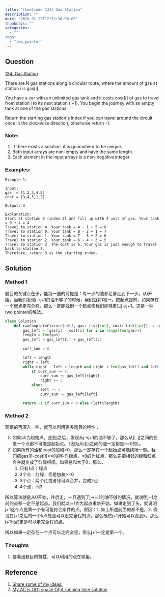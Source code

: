```yaml
---
title: "[Leetcode 134] Gas Station"
description: ""
date: "2020-01-29T12:52:36-08:00"
thumbnail: ""
categories:
  - ""
tags:
  - "two_pointer"
---
```




## Question

[134. Gas Station](https://leetcode.com/problems/gas-station/)

There are N gas stations along a circular route, where the amount of gas at station i is gas[i].

You have a car with an unlimited gas tank and it costs cost[i] of gas to travel from station i to its next station (i+1). You begin the journey with an empty tank at one of the gas stations.

Return the starting gas station's index if you can travel around the circuit once in the clockwise direction, otherwise return -1.




### Note:

1. If there exists a solution, it is guaranteed to be unique.
1. Both input arrays are non-empty and have the same length.
1. Each element in the input arrays is a non-negative integer.


### Examples:

```
Example 1:

Input: 
gas  = [1,2,3,4,5]
cost = [3,4,5,1,2]

Output: 3

Explanation:
Start at station 3 (index 3) and fill up with 4 unit of gas. Your tank = 0 + 4 = 4
Travel to station 4. Your tank = 4 - 1 + 5 = 8
Travel to station 0. Your tank = 8 - 2 + 1 = 7
Travel to station 1. Your tank = 7 - 3 + 2 = 6
Travel to station 2. Your tank = 6 - 4 + 3 = 5
Travel to station 3. The cost is 5. Your gas is just enough to travel back to station 3.
Therefore, return 3 as the starting index.
```


## Solution


### Method 1
题目的关键点在于，能绕一圈的前提是：每一步的油都足够走到下一步。从i开始，当我们发现j->j+1的油不够了的时候，我们就将i减一，把起点提前，如果存在一个起点走完全程，那么一定能找到一个起点使我们能够走过j->j+1。这是一种two pointer的解法。

```python
class Solution:
    def canCompleteCircuit(self, gas: List[int], cost: List[int]) -> int:
        gas_left = [gas[i] - cost[i] for i in range(len(gas))]
        length = len(gas)
        gas_left = gas_left[:] + gas_left[:]
        
        curr_sum = 0

        left = length
        right = left
        while right - left < length and right < len(gas_left) and left >= 0:
            if curr_sum >= 0:
                curr_sum += gas_left[right]
                right += 1
            else:
                left -= 1
                curr_sum += gas_left[left]

        return -1 if curr_sum < 0 else (left%length)
```
### Method 2
观察的再深入一些，就可以利用更多题目的特性：

1. 如果以i为起始点，走到j之后，发现从j->j+1的油不够了，那么从[i, j]之间的任意一个点都不可能是起始点。（因为从i到j之间的油一定都是>=0的）。
1. 如果所有的油和cost的加和>0，那么一定存在一个起始点可能绕场一周。我们把gas[i]-cost[i]>=0的称作绿点，<0的为红点，那么先把相邻的绿和红点合并就变成了红绿相间。如果总和大于0，那么，
    1. 只有1点：绿点
    1. 2个点：红绿，但是加和>=0
    1. 3个点：两个红或者绿可以合并，变成2点
    1. 4个点，同3

所以算法就是从0开始，往后走，一旦遇到了j->j+1的油不够的情况，就说明j+1之前的点都一定不是起点。我们就以j+1作为起点重新开始。如果走到了头，就说明j+1这个点是第一个有可能符合条件的点。原因：1. 如上所述前面的都不是，2. 假设在j+1之后的一个k点处是可以走完全程的点，那么既然j+1开始可以走到k，那么j+1也必定是可以走完全程的点。

所以如果一定存在一个点可以走完全程，那么j+1一定是第一个。


### Thoughts
1. 要看出题目的特性，可以利用的点在哪里。

## Reference
1. [Share some of my ideas.](https://leetcode.com/problems/gas-station/discuss/42568/Share-some-of-my-ideas.)
1. [My AC is O(1) space O(n) running time solution](https://leetcode.com/problems/gas-station/discuss/42565/My-AC-is-O(1)-space-O(n)-running-time-solution.-Does-anybody-have-posted-this-solution)
